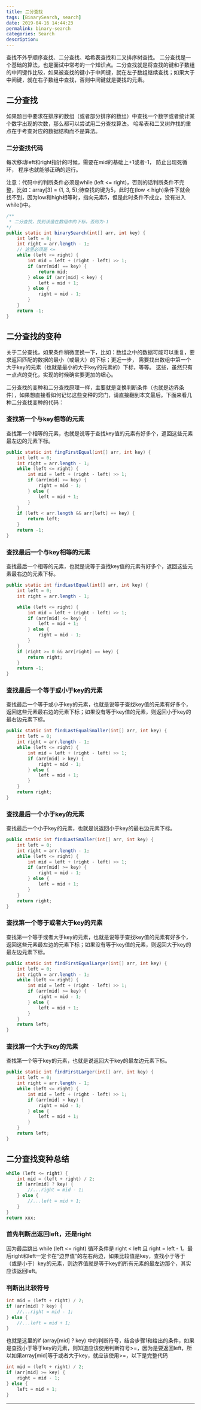 ```yaml
---
title: 二分查找
tags: [BinarySearch, search]
date: 2019-04-16 14:44:23
permalink: binary-search
categories: Search
description:
---
```

<p class="description">查找不外乎顺序查找、二分查找、哈希表查找和二叉排序树查找。 二分查找是一个基础的算法，也是面试中常考的一个知识点。二分查找就是将查找的键和子数组的中间键作比较，如果被查找的键小于中间键，就在左子数组继续查找；如果大于中间键，就在右子数组中查找，否则中间键就是要找的元素。</p>


<!-- more -->

## 二分查找
如果题目中要求在排序的数组（或者部分排序的数组）中查找一个数字或者统计某个数字出现的次数，那么都可以尝试用二分查找算法。
哈希表和二叉树炸找的重点在于考查对应的数据结构而不是算法。

### 二分查找代码
每次移动left和right指针的时候，需要在mid的基础上+1或者-1， 防止出现死循环， 程序也就能够正确的运行。

注意：代码中的判断条件必须是while (left <= right)，否则的话判断条件不完整，比如：array[3] = {1, 3, 5};待查找的键为5，此时在(low < high)条件下就会找不到，因为low和high相等时，指向元素5，但是此时条件不成立，没有进入while()中。

```java 二分查找
/**
 * 二分查找，找到该值在数组中的下标，否则为-1
*/
public static int binarySearch(int[] arr, int key) {
    int left = 0;
    int right = arr.length - 1;
    // 这里必须是 <=
    while (left <= right) {
        int mid = left + (right - left) >> 1;
        if (arr[mid] == key) {
            return mid;
        } else if (arr[mid] < key) {
            left = mid + 1;
        } else {
            right = mid - 1;
        }
    }
    return -1;
}
```

## 二分查找的变种
关于二分查找，如果条件稍微变换一下，比如：数组之中的数据可能可以重复，要求返回匹配的数据的最小（或最大）的下标；更近一步， 需要找出数组中第一个大于key的元素（也就是最小的大于key的元素的）下标，等等。 这些，虽然只有一点点的变化，实现的时候确实要更加的细心。

二分查找的变种和二分查找原理一样，主要就是变换判断条件（也就是边界条件），如果想直接看如何记忆这些变种的窍门，请直接翻到本文最后。下面来看几种二分查找变种的代码：

### 查找第一个与key相等的元素
查找第一个相等的元素，也就是说等于查找key值的元素有好多个，返回这些元素最左边的元素下标。

```java 查找第一个相等的元素
public static int fingFirstEqual(int[] arr, int key) {
    int left = 0;
    int right = arr.length - 1;
    while (left <= right) {
        int mid = left + (right - left) >> 1;
        if (arr[mid] >= key) {
            right = mid - 1;
        } else {
            left = mid + 1;
        }
    }
    if (left < arr.length && arr[left] == key) {
        return left;
    }
    return -1;
}
```
### 查找最后一个与key相等的元素
查找最后一个相等的元素，也就是说等于查找key值的元素有好多个，返回这些元素最右边的元素下标。
```java 查找最后一个与key相等的元素
public static int findLastEqual(int[] arr, int key) {
    int left = 0;
    int right = arr.length - 1;

    while (left <= right) {
        int mid = left + (right - left) >> 1;
        if (arr[mid] <= key) {
            left = mid + 1;
        } else {
            right = mid - 1;
        }
    }
    if (right >= 0 && arr[right] == key) {
        return right;
    }
    return -1;
}
```

### 查找最后一个等于或小于key的元素
查找最后一个等于或小于key的元素，也就是说等于查找key值的元素有好多个，返回这些元素最右边的元素下标；如果没有等于key值的元素，则返回小于key的最右边元素下标。

```java 查找最后一个等于或小于key的元素
public static int findLastEqualSmaller(int[] arr, int key) {
    int left = 0;
    int right = arr.length - 1;
    while (left <= right) {
        int mid = left + (right - left) >> 1;
        if (arr[mid] > key) {
            right = mid - 1;
        } else {
            left = mid + 1;
        }
    }
    return right;
}
```

### 查找最后一个小于key的元素
查找最后一个小于key的元素，也就是说返回小于key的最右边元素下标。

```java 返回最后一个小于key的元素
public static int findLastSmaller(int[] arr, int key) {
    int left = 0;
    int right = arr.length - 1;
    while (left <= right) {
        int mid = left + (right - left) >> 1;
        if (arr[mid] >= key) {
            right = mid - 1;
        } else {
            left = mid + 1;
        }
    }
    return right;
}
```

### 查找第一个等于或者大于key的元素
查找第一个等于或者大于key的元素，也就是说等于查找key值的元素有好多个，返回这些元素最左边的元素下标；如果没有等于key值的元素，则返回大于key的最左边元素下标。

```java 查找第一个大于等于key的元素
public static int findFirstEqualLarger(int[] arr, int key) {
    int left = 0;
    int rigth = arr.length - 1;
    while (left <= right) {
        int mid = left + (right - left) >> 1;
        if (arr[mid] >= key) {
            right = mid - 1;
        } else {
            left = mid + 1;
        }
    }
    return left;
}
```

### 查找第一个大于key的元素
查找第一个等于key的元素，也就是说返回大于key的最左边元素下标。

```java 查找第一个大于key的元素
public static int findFirstLarger(int[] arr, int key) {
    int left = 0;
    int right = arr.length - 1;
    while (left <= right) {
        int mid = left + (right - left) >> 1;
        if (arr[mid] > key) {
            right = mid - 1;
        } else {
            left = mid + 1;
        }
    }
    return left;
}
```

## 二分查找变种总结

```java 而分查找核心
while (left <= right) {
    int mid = (left + right) / 2;
    if (arr[mid] ? key) {
        //...right = mid - 1;
    } else {
        //...left = mid + 1;
    }
}
return xxx;
```
### 首先判断出返回left，还是right

因为最后跳出 while (left <= right) 循环条件是 right < left 且 right = left - 1。最后right和left一定卡在“边界值”的左右两边，如果比较值是key，查找小于等于（或是小于）key的元素，则边界值就是等于key的所有元素的最左边那个，其实应该返回left。

### 判断出比较符号

```java 二分查找判断符号
int mid = (left + right) / 2;
if (arr[mid] ? key) {
    //...right = mid - 1;
} else {
    //...left = mid + 1;
}
```
也就是这里的if (array[mid] ? key) 中的判断符号，结合步骤1和给出的条件，如果是查找小于等于key的元素，则知道应该使用判断符号>=，因为是要返回left，所以如果array[mid]等于或者大于key，就应该使用>=，以下是完整代码

```java 查找小于等于key的元素
int mid = (left + right) / 2;
if (arr[mid] >= key) {
    right = mid - 1;
} else {
    left = mid + 1;
}
```


<hr />